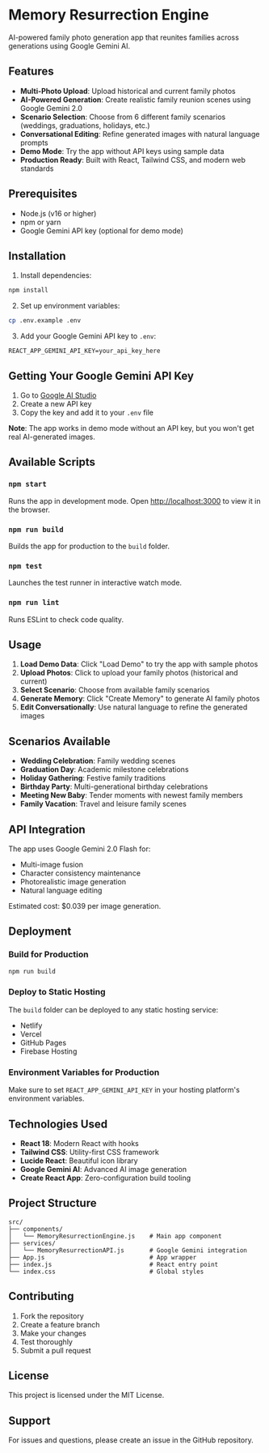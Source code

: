 # Memory Resurrection Engine

AI-powered family photo generation app that reunites families across generations using Google Gemini AI.

## Features

- **Multi-Photo Upload**: Upload historical and current family photos
- **AI-Powered Generation**: Create realistic family reunion scenes using Google Gemini 2.0
- **Scenario Selection**: Choose from 6 different family scenarios (weddings, graduations, holidays, etc.)
- **Conversational Editing**: Refine generated images with natural language prompts
- **Demo Mode**: Try the app without API keys using sample data
- **Production Ready**: Built with React, Tailwind CSS, and modern web standards

## Prerequisites

- Node.js (v16 or higher)
- npm or yarn
- Google Gemini API key (optional for demo mode)

## Installation

1. Install dependencies:
```bash
npm install
```

2. Set up environment variables:
```bash
cp .env.example .env
```

3. Add your Google Gemini API key to `.env`:
```
REACT_APP_GEMINI_API_KEY=your_api_key_here
```

## Getting Your Google Gemini API Key

1. Go to [Google AI Studio](https://makersuite.google.com/app/apikey)
2. Create a new API key
3. Copy the key and add it to your `.env` file

**Note**: The app works in demo mode without an API key, but you won't get real AI-generated images.

## Available Scripts

### `npm start`
Runs the app in development mode. Open [http://localhost:3000](http://localhost:3000) to view it in the browser.

### `npm run build`
Builds the app for production to the `build` folder.

### `npm test`
Launches the test runner in interactive watch mode.

### `npm run lint`
Runs ESLint to check code quality.

## Usage

1. **Load Demo Data**: Click "Load Demo" to try the app with sample photos
2. **Upload Photos**: Click to upload your family photos (historical and current)
3. **Select Scenario**: Choose from available family scenarios
4. **Generate Memory**: Click "Create Memory" to generate AI family photos
5. **Edit Conversationally**: Use natural language to refine the generated images

## Scenarios Available

- **Wedding Celebration**: Family wedding scenes
- **Graduation Day**: Academic milestone celebrations  
- **Holiday Gathering**: Festive family traditions
- **Birthday Party**: Multi-generational birthday celebrations
- **Meeting New Baby**: Tender moments with newest family members
- **Family Vacation**: Travel and leisure family scenes

## API Integration

The app uses Google Gemini 2.0 Flash for:
- Multi-image fusion
- Character consistency maintenance
- Photorealistic image generation
- Natural language editing

Estimated cost: $0.039 per image generation.

## Deployment

### Build for Production
```bash
npm run build
```

### Deploy to Static Hosting
The `build` folder can be deployed to any static hosting service:
- Netlify
- Vercel
- GitHub Pages
- Firebase Hosting

### Environment Variables for Production
Make sure to set `REACT_APP_GEMINI_API_KEY` in your hosting platform's environment variables.

## Technologies Used

- **React 18**: Modern React with hooks
- **Tailwind CSS**: Utility-first CSS framework
- **Lucide React**: Beautiful icon library
- **Google Gemini AI**: Advanced AI image generation
- **Create React App**: Zero-configuration build tooling

## Project Structure

```
src/
├── components/
│   └── MemoryResurrectionEngine.js    # Main app component
├── services/
│   └── MemoryResurrectionAPI.js       # Google Gemini integration
├── App.js                             # App wrapper
├── index.js                           # React entry point
└── index.css                          # Global styles
```

## Contributing

1. Fork the repository
2. Create a feature branch
3. Make your changes
4. Test thoroughly
5. Submit a pull request

## License

This project is licensed under the MIT License.

## Support

For issues and questions, please create an issue in the GitHub repository.